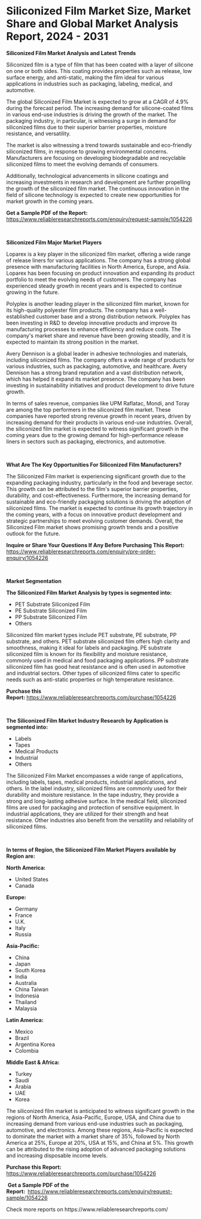 <p><h1>Siliconized Film Market Size, Market Share and Global Market Analysis Report, 2024 - 2031</h1></p><p><strong>Siliconized Film Market Analysis and Latest Trends</strong></p>
<p><p>Siliconized film is a type of film that has been coated with a layer of silicone on one or both sides. This coating provides properties such as release, low surface energy, and anti-static, making the film ideal for various applications in industries such as packaging, labeling, medical, and automotive.</p><p>The global Siliconized Film Market is expected to grow at a CAGR of 4.9% during the forecast period. The increasing demand for silicone-coated films in various end-use industries is driving the growth of the market. The packaging industry, in particular, is witnessing a surge in demand for siliconized films due to their superior barrier properties, moisture resistance, and versatility.</p><p>The market is also witnessing a trend towards sustainable and eco-friendly siliconized films, in response to growing environmental concerns. Manufacturers are focusing on developing biodegradable and recyclable siliconized films to meet the evolving demands of consumers.</p><p>Additionally, technological advancements in silicone coatings and increasing investments in research and development are further propelling the growth of the siliconized film market. The continuous innovation in the field of silicone technology is expected to create new opportunities for market growth in the coming years.</p></p>
<p><strong>Get a Sample PDF of the Report:&nbsp;</strong> <a href="https://www.reliableresearchreports.com/enquiry/request-sample/1054226">https://www.reliableresearchreports.com/enquiry/request-sample/1054226</a></p>
<p>&nbsp;</p>
<p><strong>Siliconized Film Major Market Players</strong></p>
<p><p>Loparex is a key player in the siliconized film market, offering a wide range of release liners for various applications. The company has a strong global presence with manufacturing facilities in North America, Europe, and Asia. Loparex has been focusing on product innovation and expanding its product portfolio to meet the evolving needs of customers. The company has experienced steady growth in recent years and is expected to continue growing in the future.</p><p>Polyplex is another leading player in the siliconized film market, known for its high-quality polyester film products. The company has a well-established customer base and a strong distribution network. Polyplex has been investing in R&D to develop innovative products and improve its manufacturing processes to enhance efficiency and reduce costs. The company's market share and revenue have been growing steadily, and it is expected to maintain its strong position in the market.</p><p>Avery Dennison is a global leader in adhesive technologies and materials, including siliconized films. The company offers a wide range of products for various industries, such as packaging, automotive, and healthcare. Avery Dennison has a strong brand reputation and a vast distribution network, which has helped it expand its market presence. The company has been investing in sustainability initiatives and product development to drive future growth.</p><p>In terms of sales revenue, companies like UPM Raflatac, Mondi, and Toray are among the top performers in the siliconized film market. These companies have reported strong revenue growth in recent years, driven by increasing demand for their products in various end-use industries. Overall, the siliconized film market is expected to witness significant growth in the coming years due to the growing demand for high-performance release liners in sectors such as packaging, electronics, and automotive.</p></p>
<p>&nbsp;</p>
<p><strong>What Are The Key Opportunities For Siliconized Film Manufacturers?</strong></p>
<p><p>The Siliconized Film market is experiencing significant growth due to the expanding packaging industry, particularly in the food and beverage sector. This growth can be attributed to the film's superior barrier properties, durability, and cost-effectiveness. Furthermore, the increasing demand for sustainable and eco-friendly packaging solutions is driving the adoption of siliconized films. The market is expected to continue its growth trajectory in the coming years, with a focus on innovative product development and strategic partnerships to meet evolving customer demands. Overall, the Siliconized Film market shows promising growth trends and a positive outlook for the future.</p></p>
<p><strong>Inquire or Share Your Questions If Any Before Purchasing This Report:</strong> <a href="https://www.reliableresearchreports.com/enquiry/pre-order-enquiry/1054226">https://www.reliableresearchreports.com/enquiry/pre-order-enquiry/1054226</a></p>
<p>&nbsp;</p>
<p><strong>Market Segmentation</strong></p>
<p><strong>The Siliconized Film Market Analysis by types is segmented into:</strong></p>
<p><ul><li>PET Substrate Siliconized Film</li><li>PE Substrate Siliconized Film</li><li>PP Substrate Siliconized Film</li><li>Others</li></ul></p>
<p><p>Siliconized film market types include PET substrate, PE substrate, PP substrate, and others. PET substrate siliconized film offers high clarity and smoothness, making it ideal for labels and packaging. PE substrate siliconized film is known for its flexibility and moisture resistance, commonly used in medical and food packaging applications. PP substrate siliconized film has good heat resistance and is often used in automotive and industrial sectors. Other types of siliconized films cater to specific needs such as anti-static properties or high temperature resistance.</p></p>
<p><strong>Purchase this Report:&nbsp;</strong><a href="https://www.reliableresearchreports.com/purchase/1054226">https://www.reliableresearchreports.com/purchase/1054226</a></p>
<p>&nbsp;</p>
<p><strong>The Siliconized Film Market Industry Research by Application is segmented into:</strong></p>
<p><ul><li>Labels</li><li>Tapes</li><li>Medical Products</li><li>Industrial</li><li>Others</li></ul></p>
<p><p>The Siliconized Film Market encompasses a wide range of applications, including labels, tapes, medical products, industrial applications, and others. In the label industry, siliconized films are commonly used for their durability and moisture resistance. In the tape industry, they provide a strong and long-lasting adhesive surface. In the medical field, siliconized films are used for packaging and protection of sensitive equipment. In industrial applications, they are utilized for their strength and heat resistance. Other industries also benefit from the versatility and reliability of siliconized films.</p></p>
<p>&nbsp;</p>
<p><strong>In terms of Region, the Siliconized Film Market Players available by Region are:</strong></p>
<p>
    <p> <strong> North America: </strong>
        <ul>
            <li>United States</li>
            <li>Canada</li>
        </ul>
        </p> 
    <p> <strong> Europe: </strong>
        <ul>
            <li>Germany</li>
            <li>France</li>
            <li>U.K.</li>
            <li>Italy</li>
            <li>Russia</li>
        </ul>
        </p> 
    <p> <strong> Asia-Pacific: </strong>
        <ul>
            <li>China</li>
            <li>Japan</li>
            <li>South Korea</li>
            <li>India</li>
            <li>Australia</li>
            <li>China Taiwan</li>
            <li>Indonesia</li>
            <li>Thailand</li>
            <li>Malaysia</li>
        </ul>
        </p> 
    <p> <strong> Latin America: </strong>
        <ul>
            <li>Mexico</li>
            <li>Brazil</li>
            <li>Argentina Korea</li>
            <li>Colombia</li>
        </ul>
        </p> 
    <p> <strong> Middle East & Africa: </strong>
        <ul>
            <li>Turkey</li>
            <li>Saudi</li>
            <li>Arabia</li>
            <li>UAE</li>
            <li>Korea</li>
        </ul>
    </p>
    </p>
<p><p>The siliconized film market is anticipated to witness significant growth in the regions of North America, Asia-Pacific, Europe, USA, and China due to increasing demand from various end-use industries such as packaging, automotive, and electronics. Among these regions, Asia-Pacific is expected to dominate the market with a market share of 35%, followed by North America at 25%, Europe at 20%, USA at 15%, and China at 5%. This growth can be attributed to the rising adoption of advanced packaging solutions and increasing disposable income levels.</p></p>
<p><strong>Purchase this Report: </strong><a href="https://www.reliableresearchreports.com/purchase/1054226">https://www.reliableresearchreports.com/purchase/1054226</a></p>
<p>&nbsp;<strong>Get a Sample PDF of the Report:&nbsp;&nbsp;</strong><a href="https://www.reliableresearchreports.com/enquiry/request-sample/1054226">https://www.reliableresearchreports.com/enquiry/request-sample/1054226</a></p>
<p><strong></strong></p>
<p>Check more reports on https://www.reliableresearchreports.com/</p>